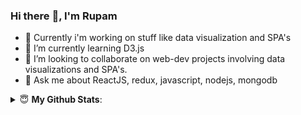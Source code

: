 ### Hi there :wave:, I'm Rupam 

- 🔭 Currently i'm working on stuff like data visualization and SPA's
- 🌱 I’m currently learning D3.js
- 👯 I’m looking to collaborate on web-dev projects involving data visualizations and SPA's.
- 💬 Ask me about ReactJS, redux, javascript, nodejs, mongodb

<details>
 <summary> 😇 <b>My Github Stats</b>: </summary>

<br>

<p align = "center">
  <img src = "https://github-readme-stats.vercel.app/api?username=rupamkerketta&show_icons=true&theme=dracula&line_height=27&count_private=true">
  <img src = "https://github-readme-stats.vercel.app/api/top-langs/?username=rupamkerketta&hide=html,java&theme=dracula">
</p>

</details>
